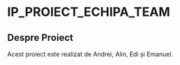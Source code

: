 # IP_PROIECT_ECHIPA_TEAM
## Despre Proiect

Acest proiect este realizat de Andrei, Alin, Edi și Emanuel.